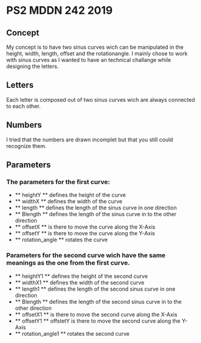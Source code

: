 # PS2 MDDN 242 2019
## Concept
My concept is to have two sinus curves wich can be manipulated in the height, width, length, offset and the rotationangle. I mainly chose to work with sinus curves as I wanted to have an technical challange while designing the letters. 
## Letters
Each letter is composed out of two sinus curves wich are always connected to each other.
## Numbers
I tried that the numbers are drawn incomplet but that you still could recognize them. 

## Parameters
### The parameters for the first curve:
- ** heightY ** defines the height of the curve
- ** widthX ** defines the width of the curve
- ** length ** defines the length of the sinus curve in one direction
- ** Blength ** defines the length of the sinus curve in to the other direction
- ** offsetX ** is there to move the curve along the X-Axis
- ** offsetY ** is there to move the curve along the Y-Axis
- ** rotation_angle ** rotates the curve 

### Parameters for the second curve wich have the same meanings as the one from the first curve.
- ** heightY1 ** defines the height of the second curve
- ** widthX1 ** defines the width of the second curve
- ** length1 ** defines the length of the second sinus curve in one direction
- ** Blength ** defines the length of the second sinus curve in to the other direction
- ** offsetX1 ** is there to move the second curve along the X-Axis
- ** offsetY1 ** offstetY is there to move the second curve along the Y-Axis
- ** rotation_angle1 ** rotates the second curve